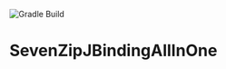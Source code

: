 ![Gradle Build](https://github.com/optyfr/SevenZipJBindingAllInOne/actions/workflows/gradle.yml/badge.svg)

# SevenZipJBindingAllInOne
